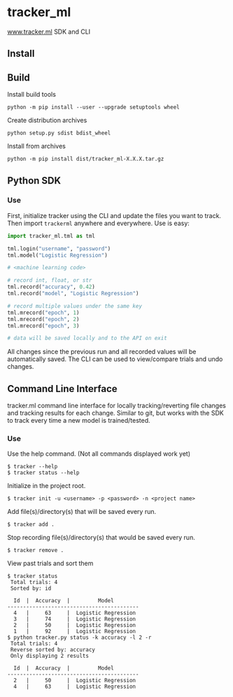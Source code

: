 # tracker_ml

www.tracker.ml SDK and CLI

## Install




## Build

Install build tools
```
python -m pip install --user --upgrade setuptools wheel
```

Create distribution archives
```
python setup.py sdist bdist_wheel
```

Install from archives
```
python -m pip install dist/tracker_ml-X.X.X.tar.gz
```

## Python SDK

### Use

First, initialize tracker using the CLI and update the files you want to track. Then import 
`trackerml` anywhere and everywhere. Use is easy:

```python
import tracker_ml.tml as tml

tml.login("username", "password")
tml.model("Logistic Regression")

# <machine learning code>

# record int, float, or str
tml.record("accuracy", 0.42)
tml.record("model", "Logistic Regression")

# record multiple values under the same key
tml.mrecord("epoch", 1)
tml.mrecord("epoch", 2)
tml.mrecord("epoch", 3)

# data will be saved locally and to the API on exit
```

All changes since the previous run and all recorded values will be automatically saved. The CLI
can be used to view/compare trials and undo changes.


## Command Line Interface

tracker.ml command line interface for locally tracking/reverting file changes and tracking results 
for each change. Similar to git, but works with the SDK to track every time a new model is 
trained/tested.


### Use

Use the help command. (Not all commands displayed work yet)

```
$ tracker --help
$ tracker status --help
```

Initialize in the project root. 

```
$ tracker init -u <username> -p <password> -n <project name>
```

Add file(s)/directory(s) that will be saved every run. 

```
$ tracker add .
```

Stop recording file(s)/directory(s) that would be saved every run. 

```
$ tracker remove .
```

View past trials and sort them

```
$ tracker status
 Total trials: 4
 Sorted by: id

  Id  |  Accuracy  |         Model
------------------------------------------
  4   |     63     |  Logistic Regression
  3   |     74     |  Logistic Regression
  2   |     50     |  Logistic Regression
  1   |     92     |  Logistic Regression
$ python tracker.py status -k accuracy -l 2 -r
 Total trials: 4
 Reverse sorted by: accuracy
 Only displaying 2 results

  Id  |  Accuracy  |         Model
------------------------------------------
  2   |     50     |  Logistic Regression
  4   |     63     |  Logistic Regression
```
